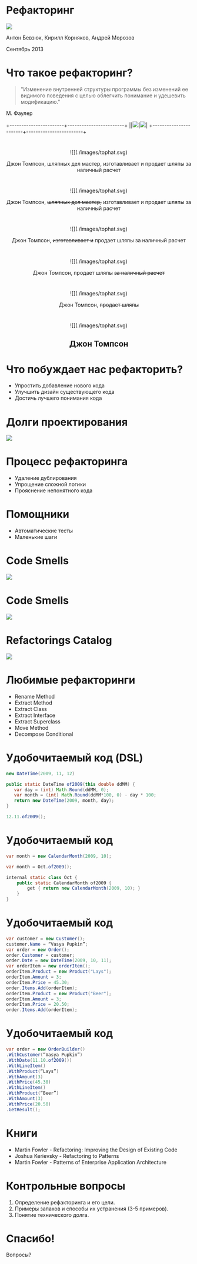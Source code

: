 # Рефакторинг

![](./images/book.png)

Антон Бевзюк, Кирилл Корняков, Андрей Морозов

Сентябрь 2013

<!-- TODO
  - Вставить картинку про рефакторинг набегами
  - Подумать про вывеску, представлять контекст
-->

# Что такое рефакторинг?

> "Изменение внутренней структуры программы без изменений ее видимого поведения
> с целью облегчить понимание и удешевить модификацию."

М. Фаулер

+-----------------------+------------------------+
||![](./images/beck.png)|![](./images/fowler.png)|
+-----------------------+------------------------+

#

<center>
![](./images/tophat.svg)

Джон Томпсон, шляпных дел мастер,
изготавливает и продает шляпы
за наличный расчет
</center>

#

<center>
![](./images/tophat.svg)

Джон Томпсон, <strike>шляпных дел мастер,</strike>
изготавливает и продает шляпы
за наличный расчет
</center>

#

<center>
![](./images/tophat.svg)

Джон Томпсон,
<strike>изготавливает и</strike> продает шляпы
за наличный расчет
</center>

#

<center>
![](./images/tophat.svg)

Джон Томпсон,
продает шляпы
<strike>за наличный расчет</strike>
</center>

#

<center>
![](./images/tophat.svg)

Джон Томпсон,
<strike>продает шляпы</strike>
</center>

#

<center>
![](./images/tophat.svg)

## Джон Томпсон
</center>

# Что побуждает нас рефакторить?

* Упростить добавление нового кода
* Улучшить дизайн существующего кода
* Достичь лучшего понимания кода

# Долги проектирования

![](./images/debt.png)

# Процесс рефакторинга
* Удаление дублирования
* Упрощение сложной логики
* Прояснение непонятного кода

# Помощники
* Автоматические тесты
* Маленькие шаги

# Code Smells

![](./images/code_smells.png)

# Code Smells

![](./images/code_smells2.png)

# Refactorings Catalog

![](./images/refactoring_catalog.png)

# Любимые рефакторинги
* Rename Method
* Extract Method
* Extract Class
* Extract Interface
* Extract Superclass
* Move Method
* Decompose Conditional

# Удобочитаемый код (DSL)

``` java
new DateTime(2009, 11, 12)

public static DateTime of2009(this double ddMM) {
   var day = (int) Math.Round(ddMM, 0);
   var month = (int) Math.Round(ddMM*100, 0) - day * 100;
   return new DateTime(2009, month, day);
}

12.11.of2009();
```

# Удобочитаемый код

``` java
var month = new CalendarMonth(2009, 10);

var month = Oct.of2009();

internal static class Oct {
    public static CalendarMonth of2009 {
        get { return new CalendarMonth(2009, 10); }
    }
}

```

# Удобочитаемый код
``` java
var customer = new Customer();
customer.Name = “Vasya Pupkin”;
var order = new Order();
order.Customer = customer;
order.Date = new DateTime(2009, 10, 11);
var orderItem = new orderItem();
orderItem.Product = new Product("Lays");
orderItem.Amount = 3;
orderItem.Price = 45.30;
order.Items.Add(orderItem);
orderItem.Product = new Product("Beer");
orderItem.Amount = 3;
orderItam.Price = 20.50;
order.Items.Add(orderItem);
```

# Удобочитаемый код
``` java
var order = new OrderBuilder()
.WithCustomer(“Vasya Pupkin”)
.WithDate(11.10.of2009())
.WithLineItem()
.WithProduct(“Lays”)
.WithAmount(3)
.WithPrice(45.30)
.WithLineItem()
.WithProduct(“Beer”)
.WithAmount(3)
.WithPrice(20.50)
.GetResult();
```

# Книги

* Martin Fowler - Refactoring: Improving the Design of Existing Code
* Joshua Kerievsky - Refactoring to Patterns
* Martin Fowler - Patterns of Enterprise Application Architecture

# Контрольные вопросы

  1. Определение рефакторинга и его цели.
  1. Примеры запахов и способы их устранения (3-5 примеров).
  1. Понятие технического долга.

# Спасибо!

Вопросы?
